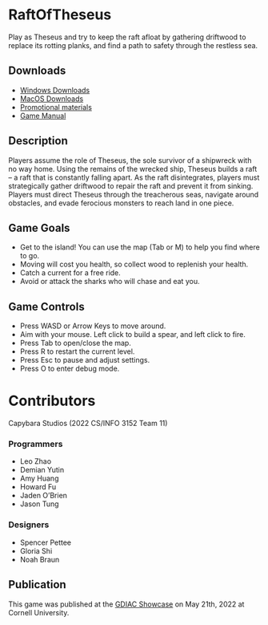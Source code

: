 # RaftOfTheseus
Play as Theseus and try to keep the raft afloat by gathering driftwood to replace its rotting planks, and find a path to safety through the restless sea.

## Downloads
- [Windows Downloads](https://gdiac.cs.cornell.edu/temp/showcase/gallery/raft_of_theseus/#:~:text=RAFT%20OF%20THESEUS,Theseus%2C%20the%20sole)
- [MacOS Downloads](https://gdiac.cs.cornell.edu/temp/showcase/gallery/raft_of_theseus/#:~:text=RAFT%20OF%20THESEUS,Theseus%2C%20the%20sole)
- [Promotional materials](https://gdiac.cs.cornell.edu/temp/showcase/gallery/raft_of_theseus/)
- [Game Manual](https://gdiac.cs.cornell.edu/temp/showcase/gallery/raft_of_theseus/#:~:text=RAFT%20OF%20THESEUS,Theseus%2C%20the%20sole)

## Description
Players assume the role of Theseus, the sole survivor of a shipwreck with no way home. Using the remains of the wrecked ship, Theseus builds a raft – a raft that is constantly falling apart. As the raft disintegrates, players must strategically gather driftwood to repair the raft and prevent it from sinking. Players must direct Theseus through the treacherous seas, navigate around obstacles, and evade ferocious monsters to reach land in one piece.

## Game Goals
- Get to the island! You can use the map (Tab or M) to help you find where to go.
- Moving will cost you health, so collect wood to replenish your health.
- Catch a current for a free ride.
- Avoid or attack the sharks who will chase and eat you.

## Game Controls
- Press WASD or Arrow Keys to move around.
- Aim with your mouse. Left click to build a spear, and left click to fire.
- Press Tab to open/close the map.
- Press R to restart the current level.
- Press Esc to pause and adjust settings.
- Press O to enter debug mode.

# Contributors
Capybara Studios (2022 CS/INFO 3152 Team 11)
### Programmers
- Leo Zhao
- Demian Yutin
- Amy Huang
- Howard Fu
- Jaden O’Brien
- Jason Tung
### Designers
- Spencer Pettee
- Gloria Shi
- Noah Braun

## Publication
This game was published at the [GDIAC Showcase](https://gdiac.cs.cornell.edu/temp/showcase/) on May 21th, 2022 at Cornell University.
